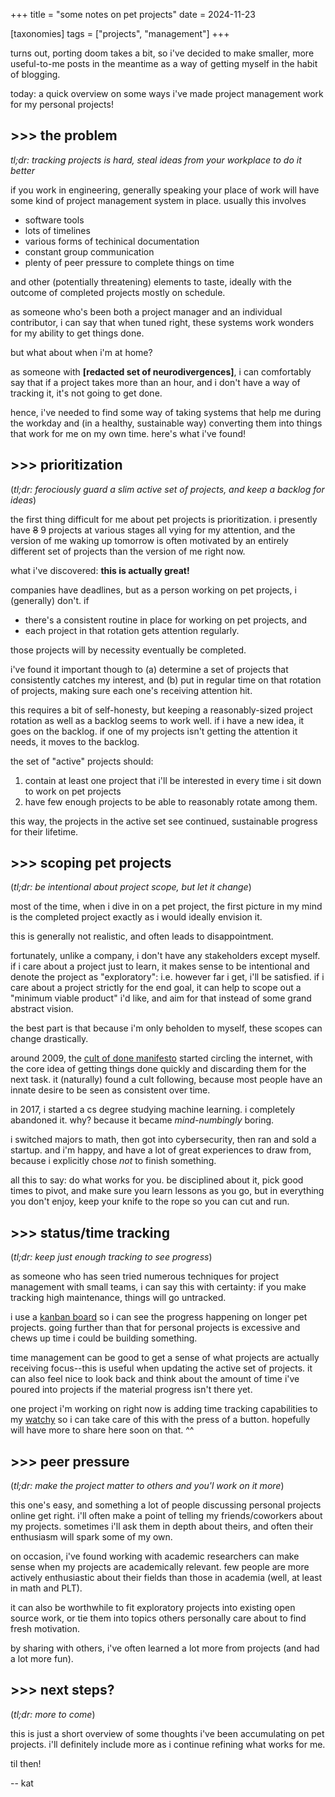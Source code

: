 +++
title = "some notes on pet projects"
date = 2024-11-23

[taxonomies]
tags = ["projects", "management"]
+++

turns out, porting doom takes a bit, so i've decided to make smaller, more useful-to-me posts in the meantime as a way of getting myself in the habit of blogging.

today: a quick overview on some ways i've made project management work for my personal projects!

## >>> the problem

*tl;dr: tracking projects is hard, steal ideas from your workplace to do it better*

if you work in engineering, generally speaking your place of work will have some kind of project management system in place. usually this involves

- software tools
- lots of timelines
- various forms of techinical documentation
- constant group communication
- plenty of peer pressure to complete things on time

and other (potentially threatening) elements to taste, ideally with the outcome of completed projects mostly on schedule. 

as someone who's been both a project manager and an individual contributor, i can say that when tuned right, these systems work wonders for my ability to get things done. 

but what about when i'm at home?

as someone with **\[redacted set of neurodivergences\]**, i can comfortably say that if a project takes more than an hour, and i don't have a way of tracking it, it's not going to get done. 

hence, i've needed to find some way of taking systems that help me during the workday and (in a healthy, sustainable way) converting them into things that work for me on my own time. here's what i've found!

## >>> prioritization

(*tl;dr: ferociously guard a slim active set of projects, and keep a backlog for ideas*)

the first thing difficult for me about pet projects is prioritization. i presently have ~~8~~ 9 projects at various stages all vying for my attention, and the version of me waking up tomorrow is often motivated by an entirely different set of projects than the version of me right now.

what i've discovered: **this is actually great!**

companies have deadlines, but as a person working on pet projects, i (generally) don't. if 

- there's a consistent routine in place for working on pet projects, and
- each project in that rotation gets attention regularly.

those projects will by necessity eventually be completed. 

i've found it important though to (a) determine a set of projects that consistently catches my interest, and (b) put in regular time on that rotation of projects, making sure each one's receiving attention hit.

this requires a bit of self-honesty, but keeping a reasonably-sized project rotation as well as a backlog seems to work well. if i have a new idea, it goes on the backlog. if one of my projects isn't getting the attention it needs, it moves to the backlog.

the set of "active" projects should:

1. contain at least one project that i'll be interested in every time i sit down to work on pet projects
2. have few enough projects to be able to reasonably rotate among them.

this way, the projects in the active set see continued, sustainable progress for their lifetime.

## >>> scoping pet projects

(*tl;dr: be intentional about project scope, but let it change*)

most of the time, when i dive in on a pet project, the first picture in my mind is the completed project exactly as i would ideally envision it.

this is generally not realistic, and often leads to disappointment.

fortunately, unlike a company, i don't have any stakeholders except myself. if i care about a project just to learn, it makes sense to be intentional and denote the project as "exploratory": i.e. however far i get, i'll be satisfied. if i care about a project strictly for the end goal, it can help to scope out a "minimum viable product" i'd like, and aim for that instead of some grand abstract vision.

the best part is that because i'm only beholden to myself, these scopes can change drastically. 

around 2009, the [cult of done manifesto](https://medium.com/@bre/the-cult-of-done-manifesto-724ca1c2ff13) started circling the internet, with the core idea of getting things done quickly and discarding them for the next task. it (naturally) found a cult following, because most people have an innate desire to be seen as consistent over time.

in 2017, i started a cs degree studying machine learning. i completely abandoned it. why? because it became *mind-numbingly* boring.

i switched majors to math, then got into cybersecurity, then ran and sold a startup. and i'm happy, and have a lot of great experiences to draw from, because i explicitly chose *not* to finish something.

all this to say: do what works for you. be disciplined about it, pick good times to pivot, and make sure you learn lessons as you go, but in everything you don't enjoy, keep your knife to the rope so you can cut and run.

## >>> status/time tracking

(*tl;dr: keep just enough tracking to see progress*)

as someone who has seen tried numerous techniques for project management with small teams, i can say this with certainty: if you make tracking high maintenance, things will go untracked.

i use a [kanban board](https://en.wikipedia.org/wiki/Kanban_board) so i can see the progress happening on longer pet projects. going further than that for personal projects is excessive and chews up time i could be building something.

time management can be good to get a sense of what projects are actually receiving focus--this is useful when updating the active set of projects. it can also feel nice to look back and think about the amount of time i've poured into projects if the material progress isn't there yet. 

one project i'm working on right now is adding time tracking capabilities to my [watchy](https://watchy.sqfmi.com/) so i can take care of this with the press of a button. hopefully will have more to share here soon on that. ^^

## >>> peer pressure

(*tl;dr: make the project matter to others and you'l work on it more*)

this one's easy, and something a lot of people discussing personal projects online get right. i'll often make a point of telling my friends/coworkers about my projects. sometimes i'll ask them in depth about theirs, and often their enthusiasm will spark some of my own.

on occasion, i've found working with academic researchers can make sense when my projects are academically relevant. few people are more actively enthusiastic about their fields than those in academia (well, at least in math and PLT).  

it can also be worthwhile to fit exploratory projects into existing open source work, or tie them into topics others personally care about to find fresh motivation. 

by sharing with others, i've often learned a lot more from projects (and had a lot more fun).

## >>> next steps?

(*tl;dr: more to come*)

this is just a short overview of some thoughts i've been accumulating on pet projects. i'll definitely include more as i continue refining what works for me. 

til then! 

-- kat

